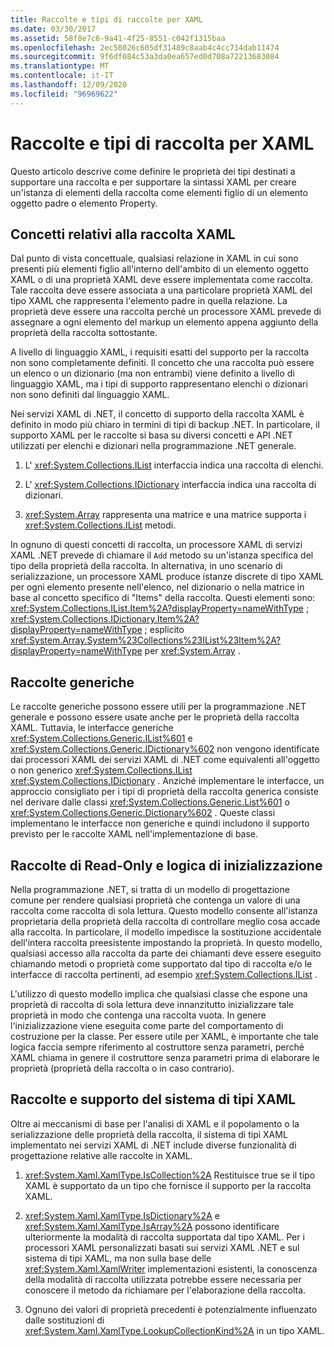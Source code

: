 ```yaml
---
title: Raccolte e tipi di raccolte per XAML
ms.date: 03/30/2017
ms.assetid: 58f8e7c6-9a41-4f25-8551-c042f1315baa
ms.openlocfilehash: 2ec58026c605df31489c8aab4c4cc714dab11474
ms.sourcegitcommit: 9f6df084c53a3da0ea657ed0d708a72213683084
ms.translationtype: MT
ms.contentlocale: it-IT
ms.lasthandoff: 12/09/2020
ms.locfileid: "96969622"
---
```

# <a name="collections-and-collection-types-for-xaml"></a>Raccolte e tipi di raccolta per XAML

Questo articolo descrive come definire le proprietà dei tipi destinati a supportare una raccolta e per supportare la sintassi XAML per creare un'istanza di elementi della raccolta come elementi figlio di un elemento oggetto padre o elemento Property.

## <a name="xaml-collection-concepts"></a>Concetti relativi alla raccolta XAML

Dal punto di vista concettuale, qualsiasi relazione in XAML in cui sono presenti più elementi figlio all'interno dell'ambito di un elemento oggetto XAML o di una proprietà XAML deve essere implementata come raccolta. Tale raccolta deve essere associata a una particolare proprietà XAML del tipo XAML che rappresenta l'elemento padre in quella relazione. La proprietà deve essere una raccolta perché un processore XAML prevede di assegnare a ogni elemento del markup un elemento appena aggiunto della proprietà della raccolta sottostante.

A livello di linguaggio XAML, i requisiti esatti del supporto per la raccolta non sono completamente definiti. Il concetto che una raccolta può essere un elenco o un dizionario (ma non entrambi) viene definito a livello di linguaggio XAML, ma i tipi di supporto rappresentano elenchi o dizionari non sono definiti dal linguaggio XAML.

Nei servizi XAML di .NET, il concetto di supporto della raccolta XAML è definito in modo più chiaro in termini di tipi di backup .NET. In particolare, il supporto XAML per le raccolte si basa su diversi concetti e API .NET utilizzati per elenchi e dizionari nella programmazione .NET generale.

1. L' <xref:System.Collections.IList> interfaccia indica una raccolta di elenchi.

2. L' <xref:System.Collections.IDictionary> interfaccia indica una raccolta di dizionari.

3. <xref:System.Array> rappresenta una matrice e una matrice supporta i <xref:System.Collections.IList> metodi.

In ognuno di questi concetti di raccolta, un processore XAML di servizi XAML .NET prevede di chiamare il `Add` metodo su un'istanza specifica del tipo della proprietà della raccolta. In alternativa, in uno scenario di serializzazione, un processore XAML produce istanze discrete di tipo XAML per ogni elemento presente nell'elenco, nel dizionario o nella matrice in base al concetto specifico di "Items" della raccolta. Questi elementi sono: <xref:System.Collections.IList.Item%2A?displayProperty=nameWithType> ; <xref:System.Collections.IDictionary.Item%2A?displayProperty=nameWithType> ; esplicito <xref:System.Array.System%23Collections%23IList%23Item%2A?displayProperty=nameWithType> per <xref:System.Array> .

## <a name="generic-collections"></a>Raccolte generiche

Le raccolte generiche possono essere utili per la programmazione .NET generale e possono essere usate anche per le proprietà della raccolta XAML. Tuttavia, le interfacce generiche <xref:System.Collections.Generic.IList%601> e <xref:System.Collections.Generic.IDictionary%602> non vengono identificate dai processori XAML dei servizi XAML di .NET come equivalenti all'oggetto o non generico <xref:System.Collections.IList> <xref:System.Collections.IDictionary> . Anziché implementare le interfacce, un approccio consigliato per i tipi di proprietà della raccolta generica consiste nel derivare dalle classi <xref:System.Collections.Generic.List%601> o <xref:System.Collections.Generic.Dictionary%602> . Queste classi implementano le interfacce non generiche e quindi includono il supporto previsto per le raccolte XAML nell'implementazione di base.

## <a name="read-only-collections-and-initialization-logic"></a>Raccolte di Read-Only e logica di inizializzazione

Nella programmazione .NET, si tratta di un modello di progettazione comune per rendere qualsiasi proprietà che contenga un valore di una raccolta come raccolta di sola lettura. Questo modello consente all'istanza proprietaria della proprietà della raccolta di controllare meglio cosa accade alla raccolta. In particolare, il modello impedisce la sostituzione accidentale dell'intera raccolta preesistente impostando la proprietà. In questo modello, qualsiasi accesso alla raccolta da parte dei chiamanti deve essere eseguito chiamando metodi o proprietà come supportato dal tipo di raccolta e/o le interfacce di raccolta pertinenti, ad esempio <xref:System.Collections.IList> .

L'utilizzo di questo modello implica che qualsiasi classe che espone una proprietà di raccolta di sola lettura deve innanzitutto inizializzare tale proprietà in modo che contenga una raccolta vuota. In genere l'inizializzazione viene eseguita come parte del comportamento di costruzione per la classe. Per essere utile per XAML, è importante che tale logica faccia sempre riferimento al costruttore senza parametri, perché XAML chiama in genere il costruttore senza parametri prima di elaborare le proprietà (proprietà della raccolta o in caso contrario).

## <a name="xaml-type-system-support-and-collections"></a>Raccolte e supporto del sistema di tipi XAML

Oltre ai meccanismi di base per l'analisi di XAML e il popolamento o la serializzazione delle proprietà della raccolta, il sistema di tipi XAML implementato nei servizi XAML di .NET include diverse funzionalità di progettazione relative alle raccolte in XAML.

1. <xref:System.Xaml.XamlType.IsCollection%2A> Restituisce true se il tipo XAML è supportato da un tipo che fornisce il supporto per la raccolta XAML.

2. <xref:System.Xaml.XamlType.IsDictionary%2A> e <xref:System.Xaml.XamlType.IsArray%2A> possono identificare ulteriormente la modalità di raccolta supportata dal tipo XAML. Per i processori XAML personalizzati basati sui servizi XAML .NET e sul sistema di tipi XAML, ma non sulla base delle <xref:System.Xaml.XamlWriter> implementazioni esistenti, la conoscenza della modalità di raccolta utilizzata potrebbe essere necessaria per conoscere il metodo da richiamare per l'elaborazione della raccolta.

3. Ognuno dei valori di proprietà precedenti è potenzialmente influenzato dalle sostituzioni di <xref:System.Xaml.XamlType.LookupCollectionKind%2A> in un tipo XAML.
